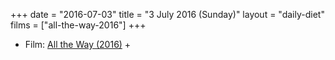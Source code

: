 +++
date = "2016-07-03"
title = "3 July 2016 (Sunday)"
layout = "daily-diet"
films = ["all-the-way-2016"]
+++

<ul>
<li class="entry films">Film: <a href="/films/all-the-way-2016">All the Way (2016)</a> +</li>
</ul>
